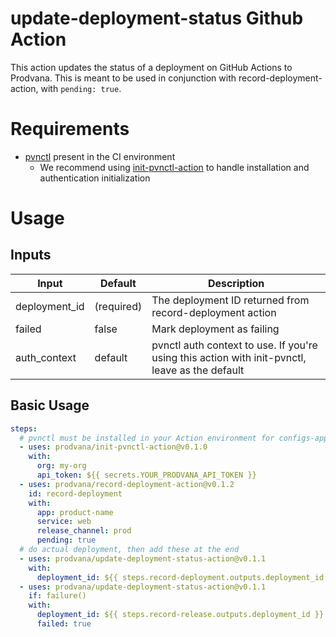 # update-deployment-status Github Action

This action updates the status of a deployment on GitHub Actions to Prodvana. This is meant to be used in conjunction with record-deployment-action, with `pending: true`.


# Requirements
- [pvnctl](https://github.com/prodvana/pvnctl) present in the CI environment
  - We recommend using [init-pvnctl-action](https://github.com/prodvana/init-pvnctl-action) to handle installation and authentication initialization

# Usage

## Inputs

| Input             | Default        | Description                                                                                                                                              |
| ----------------- | -------------- | -------------------------------------------------------------------------------------------------------------------------------------------------------- |
| deployment_id     | (required)     | The deployment ID returned from record-deployment action                                                                                                       |
| failed            | false          | Mark deployment as failing                                                                                                                                  |
| auth_context      | default        | pvnctl auth context to use. If you're using this action with init-pvnctl, leave as the default                                                           |


## Basic Usage

```yaml
steps:
  # pvnctl must be installed in your Action environment for configs-apply
  - uses: prodvana/init-pvnctl-action@v0.1.0
    with:
      org: my-org
      api_token: ${{ secrets.YOUR_PRODVANA_API_TOKEN }}
  - uses: prodvana/record-deployment-action@v0.1.2
    id: record-deployment
    with:
      app: product-name
      service: web
      release_channel: prod
      pending: true
  # do actual deployment, then add these at the end
  - uses: prodvana/update-deployment-status-action@v0.1.1
    with:
      deployment_id: ${{ steps.record-deployment.outputs.deployment_id }}
  - uses: prodvana/update-deployment-status-action@v0.1.1
    if: failure()
    with:
      deployment_id: ${{ steps.record-release.outputs.deployment_id }}
      failed: true
```
